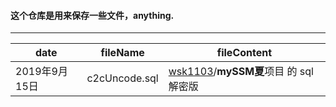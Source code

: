 #### 这个仓库是用来保存一些文件，anything.

---

| date          | fileName      | fileContent                                                  |
| ------------- | ------------- | ------------------------------------------------------------ |
| 2019年9月15日 | c2cUncode.sql | [wsk1103](https://github.com/wsk1103)/**mySSM夏**项目 的 sql 解密版 |

